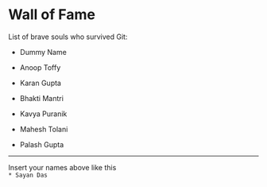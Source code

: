 # Wall of Fame

List of brave souls who survived Git:
* Dummy Name
* Anoop Toffy

* Karan Gupta
* Bhakti Mantri
* Kavya Puranik
* Mahesh Tolani
* Palash Gupta

---
Insert your names above like this\
`* Sayan Das`
